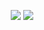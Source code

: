<p align="center">
  <a href="https://discord.com/users/954103988914118706"><img src="https://img.shields.io/badge/Kazuha%20-7289DA.svg?&style=for-the-badge&logo=discord&logoColor=white"></a>
  <a href="https://github.com/TheKazuha"><img src="https://img.shields.io/badge/Kazuha%20-1d202b.svg?&style=for-the-badge&logo=github&logoColor=white"></a>  
</p>
